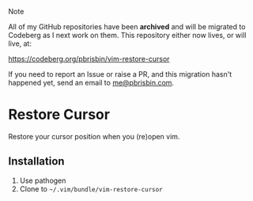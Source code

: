 > [!NOTE]
> All of my GitHub repositories have been **archived** and will be migrated to
> Codeberg as I next work on them. This repository either now lives, or will
> live, at:
>
> https://codeberg.org/pbrisbin/vim-restore-cursor
>
> If you need to report an Issue or raise a PR, and this migration hasn't
> happened yet, send an email to me@pbrisbin.com.

# Restore Cursor

Restore your cursor position when you (re)open vim.

## Installation

1. Use pathogen
2. Clone to `~/.vim/bundle/vim-restore-cursor`
